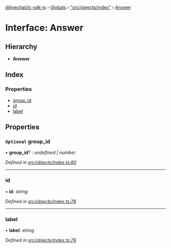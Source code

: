 [@livechat/lc-sdk-js](../README.md) › [Globals](../globals.md) › ["src/objects/index"](../modules/_src_objects_index_.md) › [Answer](_src_objects_index_.answer.md)

# Interface: Answer

## Hierarchy

* **Answer**

## Index

### Properties

* [group_id](_src_objects_index_.answer.md#optional-group_id)
* [id](_src_objects_index_.answer.md#id)
* [label](_src_objects_index_.answer.md#label)

## Properties

### `Optional` group_id

• **group_id**? : *undefined | number*

*Defined in [src/objects/index.ts:80](https://github.com/livechat/lc-sdk-js/blob/efba8ac/src/objects/index.ts#L80)*

___

###  id

• **id**: *string*

*Defined in [src/objects/index.ts:78](https://github.com/livechat/lc-sdk-js/blob/efba8ac/src/objects/index.ts#L78)*

___

###  label

• **label**: *string*

*Defined in [src/objects/index.ts:79](https://github.com/livechat/lc-sdk-js/blob/efba8ac/src/objects/index.ts#L79)*
